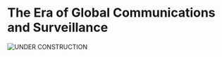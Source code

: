 # The Era of Global Communications and Surveillance

![UNDER CONSTRUCTION](http://www.hunter.cuny.edu/onestop/financial-aid-images-new/fa-working-draft-images/under-construction.png/view)

